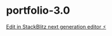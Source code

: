 # portfolio-3.0

[Edit in StackBlitz next generation editor ⚡️](https://stackblitz.com/~/github.com/Ramachandra-2k96/portfolio-3.0)